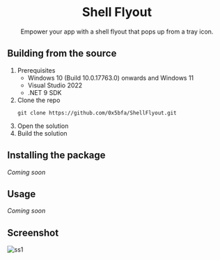 <h1 align="center">Shell Flyout</h1>
<p align="center">Empower your app with a shell flyout that pops up from a tray icon.</p>

## Building from the source

1. Prerequisites
    - Windows 10  (Build 10.0.17763.0) onwards and Windows 11
    - Visual Studio 2022
    - .NET 9 SDK
2. Clone the repo
    ```console
    git clone https://github.com/0x5bfa/ShellFlyout.git
    ```
3. Open the solution
4. Build the solution

## Installing the package

*Coming soon*

## Usage

*Coming soon*

## Screenshot

<img alt="ss1" src="https://github.com/user-attachments/assets/be7c14d2-b5b4-483d-9c7b-9e6ca1be7ea5" />
